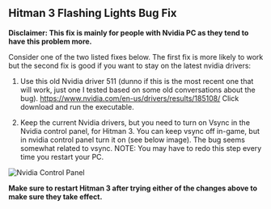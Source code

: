 ## Hitman 3 Flashing Lights Bug Fix

**Disclaimer: This fix is mainly for people with Nvidia PC as they tend to have this problem more.**

Consider one of the two listed fixes below. The first fix is more likely to work but the second fix is good if you want to stay on the latest nvidia drivers:

1. Use this old Nvidia driver 511 (dunno if this is the most recent one that will work, just one I tested based on some old conversations about the bug).
https://www.nvidia.com/en-us/drivers/results/185108/
Click download and run the executable.

2. Keep the current Nvidia drivers, but you need to turn on Vsync in the Nvidia control panel, for Hitman 3. You can keep vsync off in-game, but in nvidia control panel turn it on (see below image).
The bug seems somewhat related to vsync. NOTE: You may have to redo this step every time you restart your PC.

![Nvidia Control Panel](https://media.discordapp.net/attachments/639225834124738560/991949188260712488/unknown.png?width=843&height=670)

**Make sure to restart Hitman 3 after trying either of the changes above to make sure they take effect.**